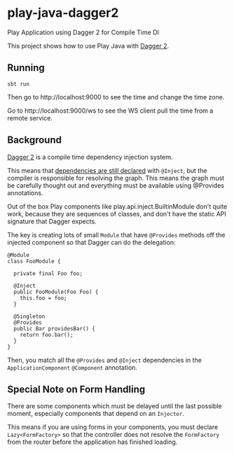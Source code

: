 # play-java-dagger2

Play Application using Dagger 2 for Compile Time DI

This project shows how to use Play Java with [Dagger 2](https://google.github.io/dagger/).

## Running

```
sbt run
```

Then go to http://localhost:9000 to see the time and change the time zone.

Go to http://localhost:9000/ws to see the WS client pull the time from a remote service. 

## Background

[Dagger 2](https://google.github.io/dagger/) is a compile time dependency injection system.

This means that [dependencies are still declared](https://google.github.io/dagger/users-guide.html#declaring-dependencies) with `@Inject`, but the compiler is responsible for resolving the graph.  This means the graph must be carefully thought out and everything must be available using @Provides annotations.

Out of the box Play components like play.api.inject.BuiltinModule don't quite work, because they are sequences of classes, and don't have the static API signature that Dagger expects.

The key is creating lots of small `Module` that have `@Provides` methods off the injected component so that Dagger can do the delegation:

```
@Module
class FooModule {

  private final Foo foo;

  @Inject
  public FooModule(Foo Foo) {
    this.foo = foo;
  }
  
  @Singleton
  @Provides
  public Bar providesBar() {
    return foo.bar();
  }
}
```

Then, you match all the `@Provides` and `@Inject` dependencies in the `ApplicationComponent` `@Component` annotation.  

## Special Note on Form Handling

There are some components which must be delayed until the last possible moment, especially components that depend on an `Injector`.

This means if you are using forms in your components, you must declare `Lazy<FormFactory>` so that the controller does not resolve the `FormFactory` from the router before the application has finished loading.
